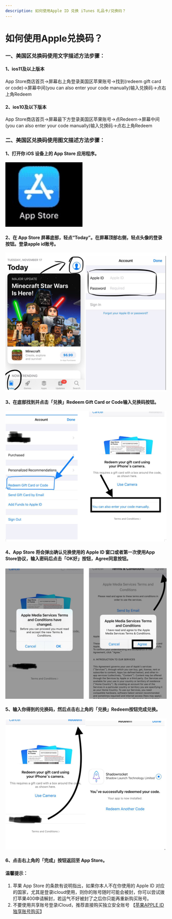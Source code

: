 ```yaml
---
description: 如何使用Apple ID 兑换 iTunes 礼品卡/兑换码？
---
```


# 如何使用Apple兑换码？

### 一、美国区兑换码使用文字描述方法步骤：

#### 1、ios11及以上版本

App Store商店首页→屏幕右上角登录美国区苹果账号→找到(redeem gift card or code)→屏幕中间(you can also enter your code manually)输入兑换码→点右上角Redeem

#### 2、ios10及以下版本

App Store商店首页→屏幕最下方登录美国区苹果账号→点Redeem→屏幕中间(you can also enter your code manually)输入兑换码→点右上角Redeem

### 二、美国区兑换码使用图文描述方法步骤：

#### 1、打开你 iOS 设备上的 App Store 应用程序。

![](.gitbook/assets/app0.png)

#### 2、在 App Store 屏幕底部，轻点“Today”。在屏幕顶部右侧，轻点头像的登录按钮。登录apple id账号。

![](.gitbook/assets/app1.png)

#### 3、在底部找到并点击「兑换」Redeem Gift Card or Code输入兑换码按钮。

![](.gitbook/assets/app2.png)

#### 4、App Store 将会弹出确认兑换使用的 Apple ID 窗口或者第一次使用App Store协议，输入密码后点击「OK好」按钮，Agree同意按钮。

![](.gitbook/assets/app3.png)

#### 5、输入你得到的兑换码，然后点击右上角的「兑换」Redeem按钮完成兑换。

![](.gitbook/assets/app4.png)

#### 6、点击右上角的「完成」按钮返回至 App Store。







#### 温馨提示：

1. 苹果 App Store 的条款有说明指出，如果你本人不在你使用的 Apple ID 对应的国家，尤其是登录icloud使用，则你的账号随时可能会被封，你可以尝试拨打苹果400申请解封，若运气不好被封了之后你只能再重新购买账号。
2. 不要使用共享账号登录iCloud，推荐直接购买独立安全账号 【[苹果APPLE ID独享账号购买](https://1234.dog)】

